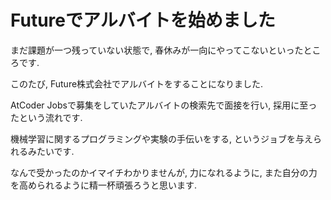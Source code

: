 # Futureでアルバイトを始めました

<script async src="https://cdnjs.cloudflare.com/ajax/libs/mathjax/2.7.0/MathJax.js?config=TeX-AMS_CHTML"></script>
<script type="text/x-mathjax-config">
     MathJax.Hub.Config({
     tex2jax: {
     inlineMath: [["\\(","\\)"] ],
     displayMath: [ ['$$','$$'], ["\\[","\\]"] ]
     }
     });
</script>

まだ課題が一つ残っていない状態で, 春休みが一向にやってこないといったところです.

このたび, Future株式会社でアルバイトをすることになりました.

AtCoder Jobsで募集をしていたアルバイトの検索先で面接を行い, 採用に至ったという流れです.

機械学習に関するプログラミングや実験の手伝いをする, というジョブを与えられるみたいです.

なんで受かったのかイマイチわかりませんが, 力になれるように, また自分の力を高められるように精一杯頑張ろうと思います.